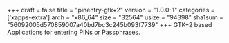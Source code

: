 +++
draft = false
title = "pinentry-gtk+2"
version = "1.0.0-1"
categories = ['xapps-extra']
arch = "x86_64"
size = "32564"
usize = "94398"
sha1sum = "56092005d570859007a40bd7bc3c245b093f7739"
+++
GTK+2 based Applications for entering PINs or Passphrases.
